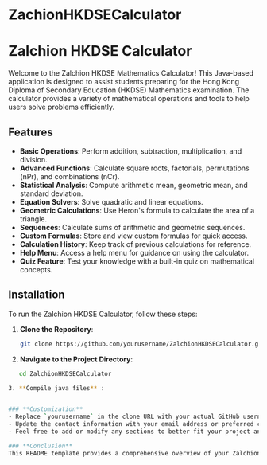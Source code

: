 # ZachionHKDSECalculator
# Zalchion HKDSE Calculator

Welcome to the Zalchion HKDSE Mathematics Calculator! This Java-based application is designed to assist students preparing for the Hong Kong Diploma of Secondary Education (HKDSE) Mathematics examination. The calculator provides a variety of mathematical operations and tools to help users solve problems efficiently.

## Features

- **Basic Operations**: Perform addition, subtraction, multiplication, and division.
- **Advanced Functions**: Calculate square roots, factorials, permutations (nPr), and combinations (nCr).
- **Statistical Analysis**: Compute arithmetic mean, geometric mean, and standard deviation.
- **Equation Solvers**: Solve quadratic and linear equations.
- **Geometric Calculations**: Use Heron's formula to calculate the area of a triangle.
- **Sequences**: Calculate sums of arithmetic and geometric sequences.
- **Custom Formulas**: Store and view custom formulas for quick access.
- **Calculation History**: Keep track of previous calculations for reference.
- **Help Menu**: Access a help menu for guidance on using the calculator.
- **Quiz Feature**: Test your knowledge with a built-in quiz on mathematical concepts.

## Installation

To run the Zalchion HKDSE Calculator, follow these steps:

1. **Clone the Repository**:
   ```bash
   git clone https://github.com/yourusername/ZalchionHKDSECalculator.git

2. **Navigate to the Project Directory**:
```bash
   cd ZalchionHKDSECalculator

3. **Compile java files** :


### **Customization**
- Replace `yourusername` in the clone URL with your actual GitHub username.
- Update the contact information with your email address or preferred contact method.
- Feel free to add or modify any sections to better fit your project and its features.

### **Conclusion**
This README template provides a comprehensive overview of your Zalchion HKDSE
